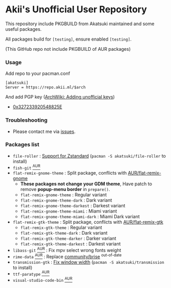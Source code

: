 # Akii's Unofficial User Repository

This repository include PKGBUILD from Akatsuki maintained and some useful packages.

All packages build for `[testing]`, ensure enabled `[testing]`.

(This GitHub repo not include PKGBUILD of AUR packages)

### Usage

Add repo to your pacman.conf

```
[akatsuki]
Server = https://repo.akii.ml/$arch
```

And add PGP key ([ArchWiki: Adding unofficial keys](https://wiki.archlinux.org/index.php/Pacman/Package_signing#Adding_unofficial_keys))

* [0x327233920548825E](http://pool.sks-keyservers.net/pks/lookup?search=0x327233920548825E&fingerprint=on&op=index)

### Troubleshooting

* Please contact me via [issues](https://github.com/akiirui/repo/issues/new).

### Packages list

- `file-roller` : [Support for Zstandard](https://gitlab.gnome.org/GNOME/file-roller/blob/master/NEWS) (`pacman -S akatsuki/file-roller` to install)
- `fish-git` [<sup>AUR</sup>](https://aur.archlinux.org/packages/fish-git/)
- `flat-remix-gnome-theme` : Split package, conflicts with [AUR/flat-remix-gnome](https://aur.archlinux.org/packages/flat-remix-gnome/)
    - **These packages not change your GDM theme**, Have patch to remove **popup-menu border** in `prepare()`.
    - `flat-remix-gnome-theme` : Regular variant
    - `flat-remix-gnome-theme-dark` : Dark variant
    - `flat-remix-gnome-theme-darkest` : Darkest variant
    - `flat-remix-gnome-theme-miami` : Miami variant
    - `flat-remix-gnome-theme-miami-dark` : Miami Dark variant
- `flat-remix-gtk-theme` : Split package, conflicts with [AUR/flat-remix-gtk](https://aur.archlinux.org/packages/flat-remix-gtk/)
    - `flat-remix-gtk-theme` : Regular variant
    - `flat-remix-gtk-theme-dark` : Dark variant
    - `flat-remix-gtk-theme-darker` : Darker variant
    - `flat-remix-gtk-theme-darkest` : Darkest variant
- `libass-git` [<sup>AUR</sup>](https://aur.archlinux.org/packages/libass-git/) : Fix mpv select wrong fonts weight
- `rime-data` [<sup>AUR</sup>](https://aur.archlinux.org/packages/rime-data/) : Replace [community/brise](https://www.archlinux.org/packages/community/x86_64/brise/) <sup>out-of-date</sup>
- `transmission-gtk` : [Fix window width](https://github.com/transmission/transmission/pull/1069) (`pacman -S akatsuki/transmission` to install)
- `ttf-paratype` [<sup>AUR</sup>](https://aur.archlinux.org/packages/ttf-paratype/)
- `visual-studio-code-bin` [<sup>AUR</sup>](https://aur.archlinux.org/packages/visual-studio-code-bin/)
